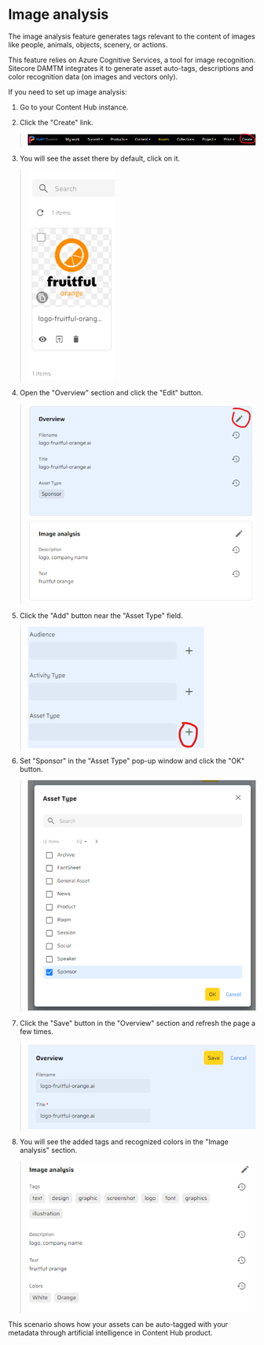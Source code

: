 # Image analysis

The image analysis feature generates tags relevant to the content of images like people, animals, objects, scenery, or actions.

This feature relies on Azure Cognitive Services, a tool for image recognition. Sitecore DAMTM integrates it to generate asset auto-tags, descriptions and color recognition data (on images and vectors only).

If you need to set up image analysis:

1. Go to your Content Hub instance.

2. Click the "Create" link.

> ![Main menu](./media/image1.png)

3. You will see the asset there by default, click on it.
> ![Asset example](./media/image3.png)

4. Open the "Overview" section and click the "Edit" button.
> ![Edit button](./media/image4.png)

5. Click the "Add" button near the "Asset Type" field.
> ![Asset type field](./media/image5.png)

6. Set "Sponsor" in the "Asset Type" pop-up window and click the "OK" button.
> ![Sponsor item](./media/image6.png)

7. Click the "Save" button in the "Overview" section and refresh the page a few times.
> ![Save button](./media/image7.png)

8. You will see the added tags and recognized colors in the "Image analysis" section.
> ![Tags and colors](./media/image8.png)

This scenario shows how your assets can be auto-tagged with your metadata through artificial intelligence in Content Hub product.

